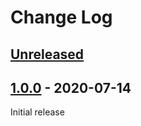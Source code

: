 # Change Log

## [Unreleased]
[Unreleased]: https://github.com/JakeWharton/diffuse/compare/1.0.0...HEAD


## [1.0.0] - 2020-07-14
[1.0.0]: https://github.com/JakeWharton/diffuse/releases/tag/1.0.0

Initial release
